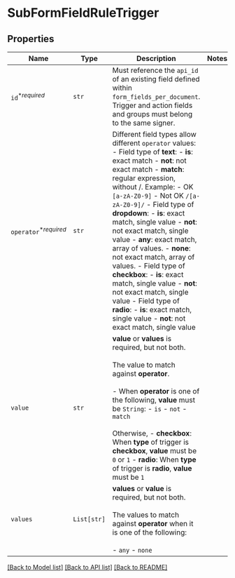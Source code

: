 # SubFormFieldRuleTrigger



## Properties
Name | Type | Description | Notes
------------ | ------------- | ------------- | -------------
| `id`<sup>*_required_</sup> | ```str``` |  Must reference the `api_id` of an existing field defined within `form_fields_per_document`. Trigger and action fields and groups must belong to the same signer.  |  |
| `operator`<sup>*_required_</sup> | ```str``` |  Different field types allow different `operator` values: - Field type of **text**:   - **is**: exact match   - **not**: not exact match   - **match**: regular expression, without /. Example:     - OK `[a-zA-Z0-9]`     - Not OK `/[a-zA-Z0-9]/` - Field type of **dropdown**:   - **is**: exact match, single value   - **not**: not exact match, single value   - **any**: exact match, array of values.   - **none**: not exact match, array of values. - Field type of **checkbox**:   - **is**: exact match, single value   - **not**: not exact match, single value - Field type of **radio**:   - **is**: exact match, single value   - **not**: not exact match, single value  |  |
| `value` | ```str``` |  **value** or **values** is required, but not both.<br><br>The value to match against **operator**.<br><br>- When **operator** is one of the following, **value** must be `String`:   - `is`   - `not`   - `match`<br><br>Otherwise, - **checkbox**: When **type** of trigger is **checkbox**, **value** must be `0` or `1` - **radio**: When **type** of trigger is **radio**, **value** must be `1`  |  |
| `values` | ```List[str]``` |  **values** or **value** is required, but not both.<br><br>The values to match against **operator** when it is one of the following:<br><br>- `any` - `none`  |  |

[[Back to Model list]](../README.md#documentation-for-models) [[Back to API list]](../README.md#documentation-for-api-endpoints) [[Back to README]](../README.md)

